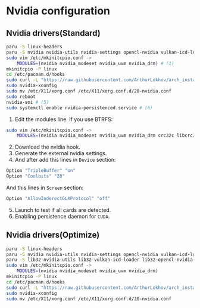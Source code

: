 # Nvidia configuration

## Nvidia drivers(Standard)
```sh
paru -S linux-headers
paru -S nvidia nvidia-utils nvidia-settings opencl-nvidia vulkan-icd-loader libglvnd libvdpau libxnvctrl
sudo vim /etc/mkinitcpio.conf ->
    MODULES=(nvidia nvidia_modeset nvidia_uvm nvidia_drm) # (1)
mkinitcpio -P linux
cd /etc/pacman.d/hooks
sudo curl -L "https://raw.githubusercontent.com/ArthurLokhov/arch_install/main/configs/nvidia/nvidia.hook" -O # (2)
sudo nvidia-xconfig
sudo mv /etc/X11/xorg.conf /etc/X11/xorg.conf.d/20-nvidia.conf
sudo reboot
nvidia-smi # (5)
sudo systemctl enable nvidia-persistenced.service # (6)
```

1. Edit the modules line. If you use BTRFS:
```sh
sudo vim /etc/mkinitcpio.conf ->
    MODULES=(nvidia nvidia_modeset nvidia_uvm nvidia_drm crc32c libcrc32c zlib_deflate btrfs)
```
2. Download the nvidia hook.
3. Generate the external nvidia settings.
4. And after add this lines in `Device` section:
```sh
Option "TripleBuffer" "on"
Option "Coolbits" "28"
```
And this lines in `Screen` section:
```sh
Option "AllowInderectGLXProtocol" "off"
```
5. Launch to test if all cards are detected.
6. Enabling persistence daemon for `CUDA`.

<!-- nvidia-dkms -->
## Nvidia drivers(Optimize)
```sh
paru -S linux-headers
paru -S nvidia nvidia-utils nvidia-settings opencl-nvidia vulkan-icd-loader libglvnd libvdpau libxnvctrl
paru -S lib32-nvidia-utils lib32-vulkan-icd-loader lib32-opencl-nvidia
sudo vim /etc/mkinitcpio.conf ->
    MODULES=(nvidia nvidia_modeset nvidia_uvm nvidia_drm)
mkinitcpio -P linux
cd /etc/pacman.d/hooks
sudo curl -L "https://raw.githubusercontent.com/ArthurLokhov/arch_install/main/configs/nvidia/nvidia.hook" -O
sudo nvidia-xconfig
sudo mv /etc/X11/xorg.conf /etc/X11/xorg.conf.d/20-nvidia.conf
```